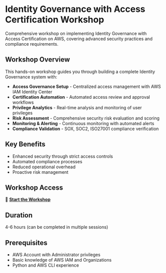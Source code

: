 # Identity Governance with Access Certification Workshop

Comprehensive workshop on implementing Identity Governance with Access Certification on AWS, covering advanced security practices and compliance requirements.

## Workshop Overview

This hands-on workshop guides you through building a complete Identity Governance system with:

- **Access Governance Setup** - Centralized access management with AWS IAM Identity Center
- **Certification Automation** - Automated access review and approval workflows  
- **Privilege Analytics** - Real-time analysis and monitoring of user privileges
- **Risk Assessment** - Comprehensive security risk evaluation and scoring
- **Monitoring & Alerting** - Continuous monitoring with automated alerts
- **Compliance Validation** - SOX, SOC2, ISO27001 compliance verification

## Key Benefits

- Enhanced security through strict access controls
- Automated compliance processes
- Reduced operational overhead
- Proactive risk management

## Workshop Access

🚀 **[Start the Workshop](https://trtrantnt.github.io/workshop/)**

## Duration
4-6 hours (can be completed in multiple sessions)

## Prerequisites
- AWS Account with Administrator privileges
- Basic knowledge of AWS IAM and Organizations
- Python and AWS CLI experience